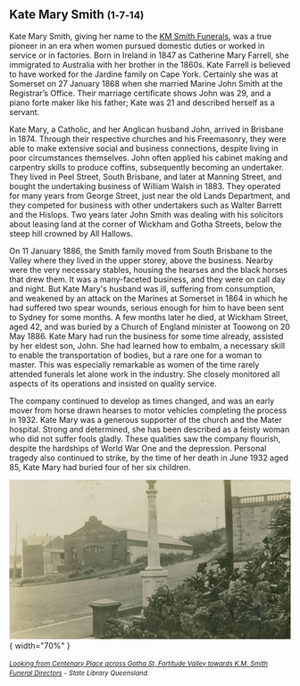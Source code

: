 ## Kate Mary Smith <small>(1‑7‑14)</small>

Kate Mary Smith, giving her name to the [KM Smith Funerals](https://kmsmith.com.au/our-services/our-family-history/), was a true pioneer in an era when women pursued domestic duties or worked in service or in factories. Born in Ireland in 1847 as Catherine Mary Farrell, she immigrated to Australia with her brother in the 1860s. Kate Farrell is believed to have worked for the Jardine family on Cape York. Certainly she was at Somerset on 27 January 1868 when she married Marine John Smith at the Registrar’s Office. Their marriage certificate shows John was 29, and a piano forte maker like his father; Kate was 21 and described herself as a servant. 

Kate Mary, a Catholic, and her Anglican husband John, arrived in Brisbane in 1874. Through their respective churches and his Freemasonry, they were able to make extensive social and business connections, despite living in poor circumstances themselves. John often applied his cabinet making and carpentry skills to produce coffins, subsequently becoming an undertaker. They lived in Peel Street, South Brisbane, and later at Manning Street, and bought the undertaking business of William Walsh in 1883. They operated for many years from George Street, just near the old Lands Department, and they competed for business with other undertakers such as Walter Barrett and the Hislops. Two years later John Smith was dealing with his solicitors about leasing land at the corner of Wickham and Gotha Streets, below the steep hill crowned by All Hallows. 

On 11 January 1886, the Smith family moved from South Brisbane to the Valley where they lived in the upper storey, above the business. Nearby were the very necessary stables, housing the hearses and the black horses that drew them. It was a many-faceted business, and they were on call day and night. But Kate Mary's husband was ill, suffering from consumption, and weakened by an attack on the Marines at Somerset in 1864 in which he had suffered two spear wounds, serious enough for him to have been sent to Sydney for some months. A few months later he died, at Wickham Street, aged 42, and was buried by a Church of England minister at Toowong on 20 May 1886. Kate Mary had run the business for some time already, assisted by her eldest son, John. She had learned how to embalm, a necessary skill to enable the transportation of bodies, but a rare one for a woman to master. This was especially remarkable as women of the time rarely attended funerals let alone work in the industry. She closely monitored all aspects of its operations and insisted on quality service.

The company continued to develop as times changed, and was an early mover from horse drawn hearses to motor vehicles completing the process in 1932. Kate Mary was a generous supporter of the church and the Mater hospital. Strong and determined, she has been described as a feisty woman who did not suffer fools gladly. These qualities saw the company flourish, despite the hardships of World War One and the depression. Personal tragedy also continued to strike, by the time of her death in June 1932 aged 85, Kate Mary had buried four of her six children.

![Looking from Centenary Place across Gotha St, Fortitude Valley towards K.M. Smith Funeral Directors](../assets/k-m-smith-funeral-directors.jpg){ width="70%" }

*<small>[Looking from Centenary Place across Gotha St, Fortitude Valley towards K.M. Smith Funeral Directors](http://onesearch.slq.qld.gov.au/permalink/f/1upgmng/slq_alma21276483100002061) - State Library Queensland. </small>*
